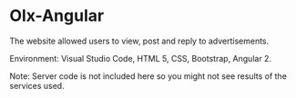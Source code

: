# Olx-Angular

The website allowed users to view, post and reply to advertisements.

Environment: Visual Studio Code, HTML 5, CSS, Bootstrap, Angular 2.

Note: Server code is not included here so you might not see results of the services used.

